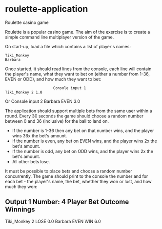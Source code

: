 # roulette-application
Roulette casino game

Roulette is a popular casino game. The aim of the exercise is to create a simple command line multiplayer version of the game.

On start-up, load a file which contains a list of player's names:

    Tiki_Monkey
    Barbara

Once started, it should read lines from the console, each line will contain the player's name, what they want to bet on (either a number from
1-36, EVEN or ODD), and how much they want to bet:

                          Console input 1
    Tiki_Monkey 2 1.0
Or
                          Console input 2
    Barbara EVEN 3.0

The application should support multiple bets from the same user within a round.
Every 30 seconds the game should choose a random number between 0 and 36 (inclusive) for the ball to land on.

* If the number is 1-36 then any bet on that number wins, and the player wins 36x the bet's amount.
* If the number is even, any bet on EVEN wins, and the player wins 2x the bet's amount.
* If the number is odd, any bet on ODD wins, and the player wins 2x the bet's amount.
* All other bets lose.

It must be possible to place bets and choose a random number concurrently.
The game should print to the console the number and for each bet - the player's name, the bet, whether they won or lost, and how much they
won:

Output 1
Number: 4
Player Bet Outcome Winnings
---
Tiki_Monkey 2 LOSE 0.0
Barbara EVEN WIN 6.0

